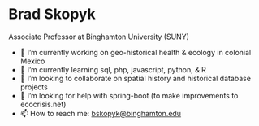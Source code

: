 # Brad Skopyk

Associate Professor at Binghamton University (SUNY)

- 🔭 I’m currently working on geo-historical health & ecology in colonial Mexico
- 🌱 I’m currently learning sql, php, javascript, python, & R
- 👯 I’m looking to collaborate on spatial history and historical database projects
- 🤔 I’m looking for help with spring-boot (to make improvements to ecocrisis.net)
- 📫 How to reach me: bskopyk@binghamton.edu

<!--
**brad-skopyk/brad-skopyk** is a ✨ _special_ ✨ repository because its `README.md` (this file) appears on your GitHub profile.

Here are some ideas to get you started:

- 🔭 I’m currently working on ...
- 🌱 I’m currently learning ...
- 👯 I’m looking to collaborate on ...
- 🤔 I’m looking for help with ...
- 💬 Ask me about ...
- 📫 How to reach me: ...
- 😄 Pronouns: ...
- ⚡ Fun fact: ...
-->
